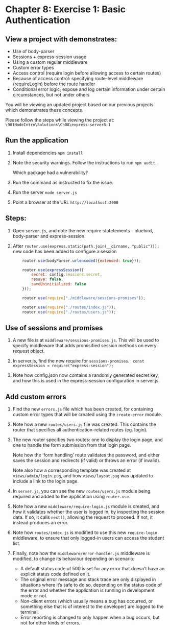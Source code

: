 # Chapter 8: Exercise 1: Basic Authentication

## View a project with demonstrates:

* Use of body-parser
* Sessions + express-session usage
* Using a custom regular middleware
* Custom error types
* Access control (require login before allowing access to certain routes)
* Because of access control: specifying route-level middleware (requireLogin) before the route handler
* Conditional error logic; expose and log certain information under certain circumstances, but not under others

You will be viewing an updated project based on our previous projects which demonstrates  these concepts.

Please follow the steps while viewing the project at:
`\901NodeIntro\Solutions\Ch08\express-server8-1`


## Run the application
1. Install dependencies `npm install`

1. Note the security warnings. Follow the instructions to run `npm audit`.

	Which package had a vulnerability?

1. Run the command as instructed to fix the issue.

1. Run the server `node server.js`

1. Point a browser at the URL `http://localhost:3000`


## Steps:

1. Open `server.js`, and note the new require statetements - bluebird, body-parser and express-session. 

1. After `router.use(express.static(path.join(__dirname, "public")));`
new code has been added to configure a session

	```javascript
		router.use(bodyParser.urlencoded({extended: true}));

		router.use(expressSession({
			secret: config.sessions.secret,
			resave: false,
			saveUninitialized: false
		}));

		router.use(require("./middleware/sessions-promises"));

		router.use(require("./routes/index.js"));
		router.use(require("./routes/users.js"));
	```


## Use of sessions and promises
	
1. A new file is at `middleware/sessions-promises.js`. This will be used to specify middleware that adds promisified session methods on every request object.

1. In server.js, find the new require for `sessions-promises`.
	` const expressSession = require("express-session");`

1. Note how config.json now contains a randomly generated secret key, and how this is used in the express-session configuration in server.js.

## Add custom errors

1. Find the new `errors.js` file which has been created, for containing custom error types that will be created using the `create-error` module. 

1. Note how a new `routes/users.js` file was created. This contains the router that specifies all authentication-related routes (eg. login).

1. The new router specifies two routes: one to display the login page, and one to handle the form submission from that login page.

	Note how the ‘form handling’ route validates the password, and either saves the session and redirects (if valid) or throws an error (if invalid).
	
	Note also how a corresponding template was created at `views/admin/login.pug`, and how `views/layout.pug` was updated to include a link to the login page.

1. In `server.js`, you can see the new `routes/users.js` module being required and added to the application using `router.use`.

1. Note how a new `middleware/require-login.js` module is created, and how it validates whether the user is logged in, by inspecting the session data. If so, it calls `next()`, allowing the request to proceed. If not, it instead produces an error.

1. Note how `routes/index.js` is modified to use this new `require-login` middleware, to ensure that only logged-in users can access the student list.

1. Finally, note how the `middleware/error-handler.js` middleware is modified, to change its behaviour depending on scenario:
	- A default status code of 500 is set for any error that doesn’t have an explicit status code defined on it.
	- The original error message and stack trace are only displayed in situations where it’s safe to do so, depending on the status code of the error and whether the application is running in development mode or not.
	- Non-client errors (which usually means a bug has occurred, or something else that is of interest to the developer) are logged to the terminal.
 	- Error reporting is changed to only happen when a bug occurs, but not for other kinds of errors.


